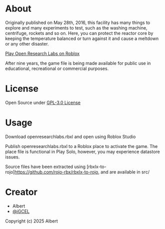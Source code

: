 # About
Originally published on May 28th, 2016, this facility has many things to explore and many experiments to test, such as the washing machine, centrifuge, rockets and so on. Here, you can protect the reactor core by keeping the temperature balanced or turn against it and cause a meltdown or any other disaster.

[Play Open Research Labs on Roblox](https://www.roblox.com/games/7021596577/Research-Labs)

After nine years, the game file is being made available for public use in educational, recreational or commercial purposes.
# License
Open Source under [GPL-3.0 License](https://github.com/Neo802/Open-Research-Labs/blob/main/LICENSE)

# Usage
Download openresearchlabs.rbxl and open using Roblox Studio

Publish openresearchlabs.rbxl to a Roblox place to activate the game. The place file is functional in Play Solo, however, you may experience datastore issues.

Source files have been extracted using [rbxlx-to-rojo]https://github.com/rojo-rbx/rbxlx-to-rojo, and are available in src/

# Creator
- Albert
- [@iGCEL](https://www.roblox.com/users/481225191/profile)

Copyright (c) 2025 Albert
